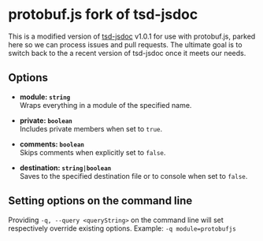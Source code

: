 protobuf.js fork of tsd-jsdoc
=============================

This is a modified version of [tsd-jsdoc](https://github.com/englercj/tsd-jsdoc) v1.0.1 for use with protobuf.js, parked here so we can process issues and pull requests. The ultimate goal is to switch back to the a recent version of tsd-jsdoc once it meets our needs.

Options
-------

* **module: `string`**<br />
  Wraps everything in a module of the specified name.

* **private: `boolean`**<br />
  Includes private members when set to `true`.

* **comments: `boolean`**<br />
  Skips comments when explicitly set to `false`.

* **destination: `string|boolean`**<br />
  Saves to the specified destination file or to console when set to `false`.

Setting options on the command line
-----------------------------------
Providing `-q, --query <queryString>` on the command line will set respectively override existing options. Example: `-q module=protobufjs`
